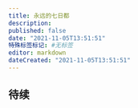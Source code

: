 ```yaml
---
title: 永远的七日都
description:
published: false
date: "2021-11-05T13:51:51"
特殊标签标记: #无标签
editor: markdown
dateCreated: "2021-11-05T13:51:51"
---
```


## 待续


